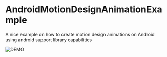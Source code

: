 # AndroidMotionDesignAnimationExample
A nice example on how to create motion design animations on Android using android support library capabilities

![DEMO](https://user-images.githubusercontent.com/13189955/36498589-632d6d0a-1747-11e8-8b98-f85ef5f9ab82.gif)
